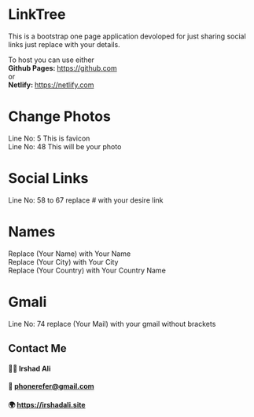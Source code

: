 # LinkTree
This is a bootstrap one page application devoloped for just sharing social links just replace with your
details.

To host you can use either<br>
<b>Github Pages: </b> https://github.com
<br> or <br>
<b>Netlify: </b> https://netlify.com

# Change Photos
Line No: 5 This is favicon<br>
Line No: 48 This will be your photo

# Social Links
Line No: 58 to 67 replace # with your desire link

# Names
Replace (Your Name) with Your Name <br>
Replace (Your City) with Your City <br>
Replace (Your Country) with Your Country Name<br>

# Gmali
Line No: 74 replace (Your Mail) with your gmail without brackets 

## Contact Me
#### 👨‍💻 Irshad Ali<br>
#### 📝 phonerefer@gmail.com<br>
#### 🌍 https://irshadali.site

